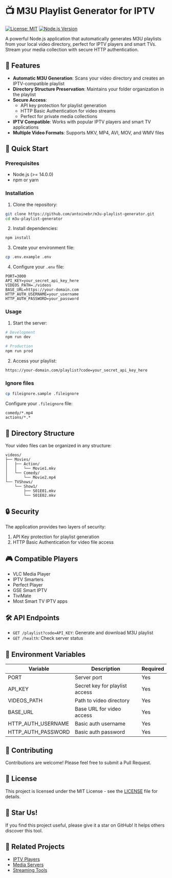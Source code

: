 # 📺 M3U Playlist Generator for IPTV

[![License: MIT](https://img.shields.io/badge/License-MIT-yellow.svg)](https://opensource.org/licenses/MIT)
[![Node.js Version](https://img.shields.io/badge/node-%3E%3D%2014.0.0-brightgreen.svg)](https://nodejs.org/)

A powerful Node.js application that automatically generates M3U playlists from your local video directory, perfect for IPTV players and smart TVs. Stream your media collection with secure HTTP authentication.

## 🌟 Features

- **Automatic M3U Generation**: Scans your video directory and creates an IPTV-compatible playlist
- **Directory Structure Preservation**: Maintains your folder organization in the playlist
- **Secure Access**: 
  - API key protection for playlist generation
  - HTTP Basic Authentication for video streams
  - Perfect for private media collections
- **IPTV Compatible**: Works with popular IPTV players and smart TV applications
- **Multiple Video Formats**: Supports MKV, MP4, AVI, MOV, and WMV files

## 🚀 Quick Start

### Prerequisites

- Node.js (>= 14.0.0)
- npm or yarn

### Installation

1. Clone the repository:
```bash
git clone https://github.com/antoinebr/m3u-playlist-generator.git
cd m3u-playlist-generator
```

2. Install dependencies:
```bash
npm install
```

3. Create your environment file:
```bash
cp .env.example .env
```

4. Configure your `.env` file:
```env
PORT=3000
API_KEY=your_secret_api_key_here
VIDEOS_PATH=./videos
BASE_URL=https://your-domain.com
HTTP_AUTH_USERNAME=your_username
HTTP_AUTH_PASSWORD=your_password
```

### Usage

1. Start the server:
```bash
# Development
npm run dev

# Production
npm run prod
```

2. Access your playlist:
```
https://your-domain.com/playlist?code=your_secret_api_key_here
```

### Ignore files 

```bash
cp fileignore.sample .fileignore
```

Configure your `.fileignore` file:

```
comedy/*.mp4
actions/*.*
```


## 📁 Directory Structure

Your video files can be organized in any structure:
```
videos/
├── Movies/
│   ├── Action/
│   │   └── Movie1.mkv
│   └── Comedy/
│       └── Movie2.mp4
└── TVShows/
    └── Show1/
        ├── S01E01.mkv
        └── S01E02.mkv
```

## 🔒 Security

The application provides two layers of security:
1. API Key protection for playlist generation
2. HTTP Basic Authentication for video file access

## 🎮 Compatible Players

- VLC Media Player
- IPTV Smarters
- Perfect Player
- GSE Smart IPTV
- TiviMate
- Most Smart TV IPTV apps

## 🛠️ API Endpoints

- `GET /playlist?code=API_KEY`: Generate and download M3U playlist
- `GET /health`: Check server status

## 📝 Environment Variables

| Variable | Description | Required |
|----------|-------------|----------|
| PORT | Server port | Yes |
| API_KEY | Secret key for playlist access | Yes |
| VIDEOS_PATH | Path to video directory | Yes |
| BASE_URL | Base URL for video access | Yes |
| HTTP_AUTH_USERNAME | Basic auth username | Yes |
| HTTP_AUTH_PASSWORD | Basic auth password | Yes |

## 🤝 Contributing

Contributions are welcome! Please feel free to submit a Pull Request.

## 📄 License

This project is licensed under the MIT License - see the [LICENSE](LICENSE) file for details.

## 🌟 Star Us!

If you find this project useful, please give it a star on GitHub! It helps others discover this tool.

## 🔗 Related Projects

- [IPTV Players](https://github.com/topics/iptv-player)
- [Media Servers](https://github.com/topics/media-server)
- [Streaming Tools](https://github.com/topics/streaming)
